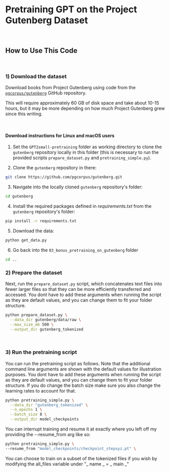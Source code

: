 # Pretraining GPT on the Project Gutenberg Dataset

&nbsp;
## How to Use This Code

&nbsp;

### 1) Download the dataset

Download books from Project Gutenberg using code from the [`pgcorpus/gutenberg`](https://github.com/pgcorpus/gutenberg) GitHub repository.

This will require approximately 60 GB of disk space and take about 10-15 hours, but it may be more depending on how much Project Gutenberg grew since this writing.

&nbsp;
#### Download instructions for Linux and macOS users

1. Set the `GPT2small-pretraining` folder as working directory to clone the `gutenberg` repository locally in this folder (this is necessary to run the provided scripts `prepare_dataset.py` and `pretraining_simple.py`).


2. Clone the `gutenberg` repository in there:
```bash
git clone https://github.com/pgcorpus/gutenberg.git
```

3. Navigate into the locally cloned `gutenberg` repository's folder:
```bash
cd gutenberg
```

4. Install the required packages defined in *requirements.txt* from the `gutenberg` repository's folder:
```bash
pip install -r requirements.txt
```

5. Download the data:
```bash
python get_data.py
```

6. Go back into the `03_bonus_pretraining_on_gutenberg` folder
```bash
cd ..
```


### 2) Prepare the dataset

Next, run the `prepare_dataset.py` script, which concatenates text files into fewer larger files so that they can be more efficiently transferred and accessed. You dont have to add these arguments when running the script as they are default values, and you can change them to fit your folder structure.

```bash
python prepare_dataset.py \
  --data_dir gutenberg/data/raw \
  --max_size_mb 500 \
  --output_dir gutenberg_tokenized
```


&nbsp;
### 3) Run the pretraining script

You can run the pretraining script as follows. Note that the additional command line arguments are shown with the default values for illustration purposes. You dont have to add these arguments when running the script as they are default values, and you can change them to fit your folder structure. If you do change the batch size make sure you also change the learning rates to account for that.

```bash
python pretraining_simple.py \
  --data_dir "gutenberg_tokenized" \
  --n_epochs 1 \
  --batch_size 8 \
  --output_dir model_checkpoints
```

You can interrupt training and resume it at exactly where you left off my providing the --resume_from arg like so: 
```bash
python pretraining_simple.py \
--resume_from "model_checkpoints/checkpoint_stepxyz.pt" \
```

You can choose to train on a subset of the tokenized files if you wish by modifying the all_files variable under "_ name _ =  _ main _"
